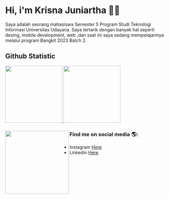 Hi, i'm Krisna Juniartha 👋😄
==

Saya adalah seorang mahasiswa Semester 5 Program Studi Teknologi Informasi Universitas Udayana. Saya tertarik dengan banyak hal seperti desing, mobile development, web ,dan saat ini saya sedang mempelajarinya melalui program Bangkit 2023 Batch 2.

Github Statistic
--
<p align="left">
<a href="https://github.com/krisnajuniartha">
  <img height="180em" src="https://github-readme-stats-eight-theta.vercel.app/api?username=krisnajuniartha&show_icons=true&theme=algolia&include_all_commits=true&count_private=true"/>
  <img height="180em" src="https://github-readme-stats-eight-theta.vercel.app/api/top-langs/?username=krisnajuniartha&layout=compact&langs_count=8&theme=algolia"/>
</a>
</p>


### Find me on social media 🌎: <img align='left' src='https://user-images.githubusercontent.com/5713670/87202985-820dcb80-c2b6-11ea-9f56-7ec461c497c3.gif' width='200'>
- Instagram <a href="https://www.instagram.com/krisnajuniartha/">Here</a>
- Linkedin <a href="https://www.linkedin.com/in/krisnajuniartha/">Here</a>


<!--
**krisnajuniartha/krisnajuniartha** is a ✨ _special_ ✨ repository because its `README.md` (this file) appears on your GitHub profile.

Here are some ideas to get you started:

- 🔭 I’m currently working on ...
- 🌱 I’m currently learning ...
- 👯 I’m looking to collaborate on ...
- 🤔 I’m looking for help with ...
- 💬 Ask me about ...
- 📫 How to reach me: ...
- 😄 Pronouns: ...
- ⚡ Fun fact: ...
-->
